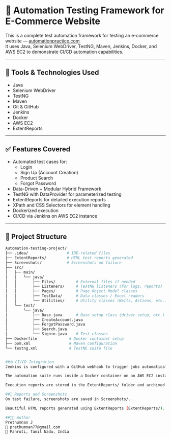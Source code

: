# 🛒 Automation Testing Framework for E-Commerce Website

This is a complete test automation framework for testing an e-commerce website — [automationpractice.com](http://automationpractice.com)  
It uses Java, Selenium WebDriver, TestNG, Maven, Jenkins, Docker, and AWS EC2 to demonstrate CI/CD automation capabilities.

---

## 📌 Tools & Technologies Used

- Java
- Selenium WebDriver
- TestNG
- Maven
- Git & GitHub
- Jenkins
- Docker
- AWS EC2
- ExtentReports

---

## ✅ Features Covered

- Automated test cases for:
  - Login
  - Sign Up (Account Creation)
  - Product Search
  - Forgot Password
- Data-Driven + Modular Hybrid Framework
- TestNG with DataProvider for parameterized testing
- ExtentReports for detailed execution reports
- XPath and CSS Selectors for element handling
- Dockerized execution
- CI/CD via Jenkins on AWS EC2 instance

---

## 📁 Project Structure

```bash
Automation-testing-project/
├── .idea/                 # IDE-related files
├── ExtentReports/         # HTML test reports generated
├── Screenshots/           # Screenshots on failure
├── src/
│   ├── main/
│   │   └── java/
│   │       ├── Files/         # External files if needed
│   │       ├── Listeners/     # TestNG listeners (for logs, reports)
│   │       ├── Pages/         # Page Object Model classes
│   │       ├── TestData/      # Data classes / Excel readers
│   │       └── Utilities/     # Utility classes (Waits, Actions, etc.)
│   └── test/
│       └── java/
│           ├── Base.java      # Base setup class (driver setup, etc.)
│           ├── CreateAccount.java
│           ├── ForgotPassword.java
│           ├── Search.java
│           └── Signin.java    # Test classes
├── Dockerfile              # Docker container setup
├── pom.xml                 # Maven configuration
└── testng.xml              # TestNG suite file


##🌐 CI/CD Integration
Jenkins is configured with a GitHub webhook to trigger jobs automatically on code push.

The automation suite runs inside a Docker container on an AWS EC2 instance.

Execution reports are stored in the ExtentReports/ folder and archived via Jenkins.

##📸 Reports and Screenshots
On test failure, screenshots are saved in Screenshots/.

Beautiful HTML reports generated using ExtentReports (ExtentReports/).

##👨‍💻 Author
Prethumnan J
📧 prethumnan77@gmail.com
📍 Panruti, Tamil Nadu, India
